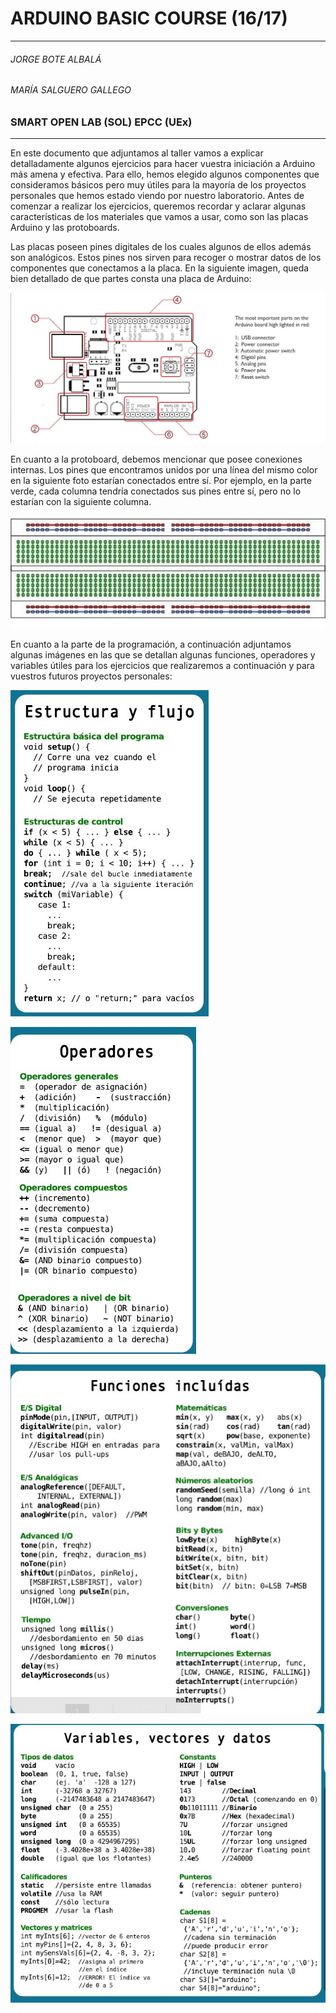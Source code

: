 # ARDUINO BASIC COURSE (16/17)
---
######  JORGE BOTE ALBALÁ
###### MARÍA SALGUERO GALLEGO
### SMART OPEN LAB (SOL) EPCC (UEx)  
---

En este documento que adjuntamos al taller vamos a explicar detalladamente algunos ejercicios para hacer vuestra iniciación a Arduino más amena y efectiva. Para ello, hemos elegido algunos componentes que consideramos básicos pero muy útiles para la mayoría de los proyectos personales que hemos estado viendo por nuestro laboratorio. 
Antes de comenzar a realizar los ejercicios, queremos recordar y aclarar algunas características de los materiales que vamos a usar, como son las placas Arduino y las protoboards. 

Las placas poseen pines digitales de los cuales algunos de ellos además son analógicos. Estos pines nos sirven para recoger o mostrar datos de los componentes que conectamos a la placa. En la siguiente imagen, queda bien detallado de que partes consta una placa de Arduino:

![Alt text](ArduinoBoard.jpg?raw=true "Arduino Board")

En cuanto a la protoboard, debemos mencionar que posee conexiones internas. Los pines que encontramos unidos por una línea del mismo color en la siguiente foto estarían conectados entre sí. Por ejemplo, en la parte verde, cada columna tendría conectados sus pines entre sí, pero no lo estarían con la siguiente columna.

![Alt text](Protoboard.jpg?raw=true "Protoboard")

En cuanto a la parte de la programación, a continuación adjuntamos algunas imágenes en las que se detallan algunas funciones, operadores y variables útiles para los ejercicios que realizaremos a continuación y para vuestros futuros proyectos personales:


![Alt text](Estructura%26Flujo.jpg?raw=true "Estructura y Flujo")

![Alt text](Operadores.jpg?raw=true "Operadores")

![Alt text](Funciones.jpg?raw=true "Funciones")

![Alt text](VariablesVectores%26Datos.jpg?raw=true "Variables, Vectores y Datos")